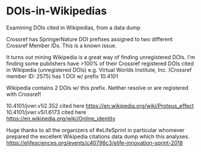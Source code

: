 # DOIs-in-Wikipedias
Examining DOIs cited in Wikipedias, from a data dump

Crossref has SpringerNature DOI prefixes assigned to two different Crossref Member IDs. This is a known issue.

It turns out mining Wikipedia is a great way of finding unregistered DOIs. I'm finding some publishers have >100% of their Crossref registered DOIs cited in Wikipedia (unregistered DOIs) e.g. Virtual Worlds Institute, Inc. (Crossref member ID: 2575) has 1 DOI w/ prefix 10.4101

Wikipedia contains 2 DOIs w/ this prefix. Neither resolve or are registered with Crossref! 

10.4101/jvwr.v1i2.352 cited here https://en.wikipedia.org/wiki/Proteus_effect  
10.4101/jvwr.v5i1.6173 cited here https://en.wikipedia.org/wiki/Online_identity 

Huge thanks to all the organizers of #eLifeSprint in particular whomever prepared the excellent Wikipedia citations data dump which this analyses. https://elifesciences.org/events/c40798c3/elife-innovation-sprint-2018 
